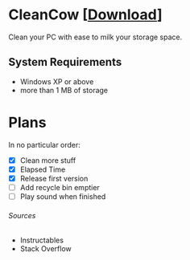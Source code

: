 # CleanCow [[Download](https://tinyurl.com/CleanCow)]
Clean your PC with ease to milk your storage space.
## System Requirements
- Windows XP or above
- more than 1 MB of storage
# Plans
In no particular order:
- [x] Clean more stuff
- [x] Elapsed Time
- [x] Release first version
- [ ] Add recycle bin emptier
- [ ] Play sound when finished
###### Sources
- Instructables
- Stack Overflow
